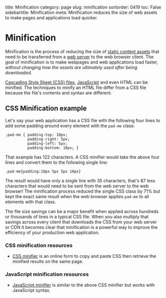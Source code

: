 title: Minification
category: page
slug: minification
sortorder: 0419
toc: False
sidebartitle: Minification
meta: Minification reduces the size of web assets to make pages and applications load quicker.


# Minification
Minification is the process of reducing the size of 
[static content assets](/static-content.html) that need to be transferred 
from a [web server](/web-servers.html) to the web browser client. The goal
of minification is to make webpages and web applications load faster, 
*without changing how the assets are ultimately used after being downloaded*.

[Cascading Style Sheet (CSS) files](/cascading-style-sheets.html), 
[JavaScript](/javascript.html) and even HTML can be minified. The techniques 
to minify an HTML file differ from a CSS file because the file's contents
and syntax are different.


## CSS Minification example
Let's say your web application has a CSS file with the following four lines
to add some padding around every element with the `pad-me` class:

```
.pad-me { padding-top: 10px;
          padding-right: 5px;
          padding-left: 5px;
          padding-bottom: 10px; }
```

That example has 122 characters. A CSS minifier would take the above four 
lines and convert them to the following single line:

```
.pad-me{padding:10px 5px 5px 10px}
```

The result would have only a single line with 35 characters, that's 87 less 
characters that would need to be sent from the web server to the web browser!
The minification process reduced the single CSS class by 71% but kept the exact
same result when the web browser applies `pad-me` to all elements with that
class.

The file size savings can be a major benefit when applied across hundreds or
thousands of lines in a typical CSS file. When you also multiply that savings 
across every client that downloads the CSS from your web server or CDN it becomes
clear that minification is a powerful way to improve the efficiency of your 
production web application.


### CSS minification resources
* [CSS minifier](https://cssminifier.com/) is an online form to copy and paste
  CSS then retrieve the minified results on the same page.


### JavaScript minification resources
* [JavaScript minifier](https://javascript-minifier.com/) is similar to the
  above CSS minifier but works with JavaScript syntax.



